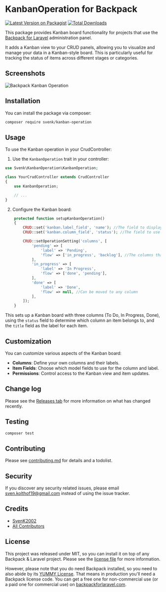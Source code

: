 # KanbanOperation for Backpack

[![Latest Version on Packagist][ico-version]][link-packagist]
[![Total Downloads][ico-downloads]][link-downloads]

This package provides Kanban board functionality for projects that use the [Backpack for Laravel](https://backpackforlaravel.com/) administration panel. 

It adds a Kanban view to your CRUD panels, allowing you to visualize and manage your data in a Kanban-style board. This is particularly useful for tracking the status of items across different stages or categories.

## Screenshots

![Backpack Kanban Operation](https://github.com/user-attachments/assets/98588da8-6d89-4a9e-bcc4-14111806ecaa)

## Installation

You can install the package via composer:

```bash
composer require svenk/kanban-operation
```

## Usage

To use the Kanban operation in your CrudController:

1. Use the `KanbanOperation` trait in your controller:

```php
use Svenk\KanbanOperation\KanbanOperation;

class YourCrudController extends CrudController
{
    use KanbanOperation;

    // ...
}
```


2. Configure the Kanban board:

```php
    protected function setupKanbanOperation()
    {
        CRUD::set('kanban.label_field', 'name'); //The field to display in the kanban card
        CRUD::set('kanban.column_field', 'status'); //The field to use as the column

        CRUD::setOperationSetting('columns', [
            'pending' => [
                'label' => 'Pending',
                'flow' => ['in_progress', 'backlog'], //The columns that can be moved to
            ],
            'in_progress' => [
                'label' => 'In Progress',
                'flow' => ['done', 'pending'],
            ],
            'done' => [
                'label' => 'Done',
                'flow' => null, //Can be moved to any column
            ],
        ]);
    }
```

This sets up a Kanban board with three columns (To Do, In Progress, Done), using the `status` field to determine which column an item belongs to, and the `title` field as the label for each item.

## Customization

You can customize various aspects of the Kanban board:

- **Columns**: Define your own columns and their labels.
- **Item Fields**: Choose which model fields to use for the column and label.
- **Permissions**: Control access to the Kanban view and item updates.

## Change log

Please see the [Releases tab](https://github.com/svenk/kanban-operation/releases) for more information on what has changed recently.

## Testing

```bash
composer test
```

## Contributing

Please see [contributing.md](contributing.md) for details and a todolist.

## Security

If you discover any security related issues, please email sven.kolthof19@gmail.com instead of using the issue tracker.

## Credits

- [SvenK2002][link-author]
- [All Contributors][link-contributors]

## License

This project was released under MIT, so you can install it on top of any Backpack & Laravel project. Please see the [license file](license.md) for more information. 

However, please note that you do need Backpack installed, so you need to also abide by its [YUMMY License](https://github.com/Laravel-Backpack/CRUD/blob/master/LICENSE.md). That means in production you'll need a Backpack license code. You can get a free one for non-commercial use (or a paid one for commercial use) on [backpackforlaravel.com](https://backpackforlaravel.com).

[ico-version]: https://img.shields.io/packagist/v/svenk/kanban-operation.svg?style=flat-square
[ico-downloads]: https://img.shields.io/packagist/dt/svenk/kanban-operation.svg?style=flat-square

[link-packagist]: https://packagist.org/packages/svenk/kanban-operation
[link-downloads]: https://packagist.org/packages/svenk/kanban-operation
[link-author]: https://github.com/svenk2002
[link-contributors]: ../../contributors
